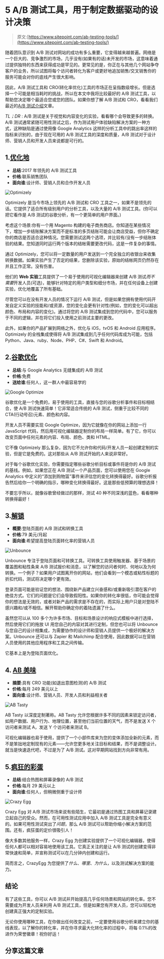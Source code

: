 # 5 A/B 测试工具，用于制定数据驱动的设计决策

> 原文:[https://www.sitepoint.com/ab-testing-tools/](https://www.sitepoint.com/ab-testing-tools/)

随着团队意识到 A/B 测试对网站的成功有多么重要，它变得越来越普遍。网络是一个巨大的、竞争激烈的市场，几乎没有(如果有的话)未开发的市场，这意味着通过提供独特的东西来获得成功是罕见的。更常见的是，你正在与其他几个网站争夺客户的业务，所以试图将每个访问者转化为客户或更好地追加销售/交叉销售你的服务可能会对你的底线产生很大影响。

因此，A/B 测试工具和 CRO(转化率优化)工具的市场正在呈指数级增长。但是选择一个可能是相当耗时的挑战，所以在本文中我将比较最好的 A/B 测试工具，以帮助您决定哪个最适合您或您的团队。如果你想了解 A/B 测试和 CRO，看看我们最近的[A/B 测试介绍](https://www.sitepoint.com/a-b-testing-introduction)文章。

*TL；DR* : A/B 测试是关于视觉和内容变化的实验，看看哪个会导致更多的转换。A/B 测试通常紧随可用性测试之后，作为测试用户体验缺陷解决方案的一种方式，这种缺陷是通过使用像 Google Analytics 这样的分析工具中的跳出率这样的指标来识别的，由于现在可用的 A/B 测试工具的深度和质量，A/B 测试对于设计师、营销人员和开发人员来说都是可行的。

## 1.[优化地](http://optimizely.com)

*   **总结**:2017 年领先的 A/B 测试工具
*   **价格**:联系销售团队
*   **面向谁**:设计师、营销人员和合作开发人员

![Optimizely](../Images/3ac2c1768a509893821d69b0f6088e95.png)

Optimizely 是当今市场上领先的 A/B 测试和 CRO 工具之一，如果不是领先的话。它提供了适合所有级别用户的分析工具，以及大量的 A/B 测试工具。(你可以把它看作是 A/B 测试的谷歌分析，有一个更简单的用户界面。)

考虑这个场景:你有一个用 Magento 构建的电子商务商店。你知道在某些情况下，增加一步结账解决方案而不是标准的多页结账可能会让商店受益，但你不确定你的商店是否适合这种情况。您需要测试这两个选项，并比较有/没有一步结账体验的结果。您知道同时运行两个版本的结帐需要更改代码，这是一件复杂的事情。

通过 Optimizely，您可以将一定数量的用户发送到一个完全独立的收银台来收集转换数据。如果实验产生了否定的结果，您删除该实验，原始的结帐网页仍然存在并且工作正常。没有伤害。

他们的 **Web 实验**工具提供了一个易于使用的可视化编辑器来创建 A/B 测试*而不需要*开发人员(可选)，能够针对特定的用户类型和细分市场，并在任何设备上创建实验，优化地覆盖了所有基础。

尽管您可以在没有开发人员的情况下运行 A/B 测试，但是如果您拥有使用代码开发自定义实验的技能和/或资源，您的变化会更有针对性(例如，您的变化可以超出颜色、布局和内容的变化)。通过将您的 A/B 测试集成到您的代码中，您可以服务于不同的逻辑，并在将它们投入使用之前测试主要的更改。

此外，如果你的产品扩展到网络之外，优化与 iOS，tvOS 和 Android 应用程序。Optimizely 的全栈集成使得将 A/B 测试集成到几乎任何代码库成为可能，包括 Python、Java、ruby、Node、PHP、C#、Swift 和 Android。

## 2.[谷歌优化](https://www.google.com/analytics/optimize/)

*   **总结**:与 Google Analytics 无缝集成的 A/B 测试
*   **价格**:免费
*   **送给谁**:任何人，这一群人中最容易学的

![Google Optimize](../Images/4bde8c2be2568b9f1d2ee793c9351ca7.png)

谷歌优化是一个免费的，易于使用的工具，直接与您的谷歌分析事件和目标相结合，使 A/B 测试快速简单！它非常适合传统的 A/B 测试，侧重于比较不同的 CTA(行动号召)元素、颜色和内容。

开发人员不需要实现 Google Optimize，因为它就像在你的网站上添加一行 JavaScript 代码，然后用可视化编辑器定制你的布局一样简单。有了它，你可以改变页面中任何元素的内容、布局、颜色、类和 HTML。

它不像 Optimizely 那么复杂，因为它不允许你和代码/开发人员一起创建定制的实验，但是它是免费的。这对那些从 A/B 测试开始的人来说非常好。

对于每个谷歌优化实验，你需要指定哪些谷歌分析目标或事件将是你的 A/B 测试的基线。例如，如果您正在 A/B 测试一个产品页面，您可以使用您在 Google Analytics 中定义的“添加到购物篮”事件来评估您的变化转换得最好。谷歌分析报告然后给你一个明确的指示，哪种变化转换得最好。这是那些低预算的理想选择！

不要忘乎所以，就像谷歌曾经做过的那样，测试 40 种不同深浅的蓝色，看看哪种转换得最好！

## 3.[解锁](http://unbounce.com)

*   **概要**:登陆页面的 A/B 测试和转换工具
*   **价格**:79 美元/月起
*   **面向谁**:希望提高登陆页面转化率的营销人员

![Unbounce](../Images/035ded5b5bb481ace314b2b425993c31.png)

Unbounce 专注于登陆页面和可转换工具。可转换工具使用触发器、基于场景的覆盖图和粘性条来 A/B 测试报价和消息，以了解您的访问者何时、何地以及为何转换。一个例子？如果用户试图离开你的网站，他们会看到一个模态或粘性标题的折扣代码，测试将决定哪个更有效。

登录页面可能是验证您的想法、围绕新产品建立兴奋感和/或重新吸引潜在客户的绝佳方式。它们的问题是它们会导致假阳性。如果你的转化率很低，你可能会觉得你的想法是无效的，或者对新产品的需求是不存在的，而实际上用户只是对登陆不感兴趣和/或不相信。解开帮助你确定你的着陆遗漏了什么。

虽然您可以从 100 多个为许多市场、目标和场景设计的响应式模板中进行选择，然后使用它们的拖放 UI 用您自己的内容对其进行定制，但您也可以将 Unbounce 与您自己的设计相集成，为需要协作的设计师和营销人员提供一个极好的解决方案。Unbounce 还可以与 Zapier 和 Mailchimp 配合使用，因此数据可以在营销人员使用的其他应用程序和工具之间传输。

它基本上是为登陆页面优化。

## 4. [AB 美味](https://www.abtasty.com/)

*   **摘要**:具有 CRO 功能(如退出意图检测)的 A/B 测试
*   **价格**:每月 249 美元以上
*   **面向谁**:设计师、营销人员、开发人员和利益相关者

![AB Tasty](../Images/6ed02013fb957e762ade3d0fde411d61.png)

AB Tasty 以深度定制著称。AB Tasty 允许您根据许多不同的因素来锁定访问者，如用户数据、用户行为、地理位置，甚至他们当前位置的天气，而不是发送 X 个访问者来测试 A，发送 Y 个访问者来测试 B。

可视化编辑器也易于使用，提供了一个小部件库来为您的变体添加全新的元素，而不是笨拙地定制现有的元素——允许您更多地关注目标和结果，而不是调整设计。就当是快速迭代吧，不过是为了 A/B 测试。这对早期网站找到方向非常有用。

## 5.[疯狂的彩蛋](https://www.crazyegg.com/)

*   **总结**:结合热图和屏幕录像的 A/B 测试
*   **价格**:每月 29 美元以上
*   **面向谁**:任何人，但稍微侧重于设计师

![Crazy Egg](../Images/38eb8a5379a5e5cb477be9a11ac964d9.png)

Crazy Egg 对 A/B 测试市场来说有些陌生，它最初是通过热图工具和屏幕记录建立起自己的受众。然而，在可用性测试应用中加入 A/B 测试工具是完全有意义的。如果可用性测试突出了*问题*，那么 A/B 测试可以帮助你缩小解决方案的范围。还有，疯狂蛋的定价很吸引人！

像大多数其他服务一样，Crazy Egg 为创建实验提供了一个可视化编辑器，使得任何人都可以相对容易地使用该工具。它真正关注的是让 A/B 测试的创建变得非常快速和简单，并宣称测试可以在几分钟内创建和运行。

简而言之，CrazyEgg 为您提供了*什么*、*哪里*、*为什么*，以及测试解决方案的能力。

## 结论

有了这些工具，你可以 A/B 测试并开始提高几乎任何场景和网站的转化率。您不需要成为开发人员来利用 A/B 测试工具，但是如果您有开发人员，您可以轻松地创建真正强大的定制实验。

无论你使用哪种工具，在你做出任何改变之前，一定要使用谷歌分析来建立你的基线表现，以了解你的转化率，并在你寻求最大化转化率的过程中，将每 0.1%的改进作为荣誉徽章！祝你好运！

## 分享这篇文章